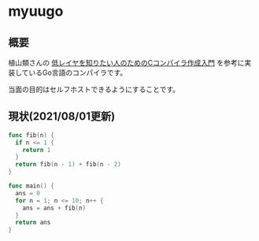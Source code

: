 # myuugo

## 概要
植山類さんの [低レイヤを知りたい人のためのCコンパイラ作成入門](https://www.sigbus.info/compilerbook) を参考に実装しているGo言語のコンパイラです。

当面の目的はセルフホストできるようにすることです。

## 現状(2021/08/01更新)
```go
func fib(n) {
  if n <= 1 {
    return 1
  }
  return fib(n - 1) + fib(n - 2)
}

func main() {
  ans = 0
  for n = 1; n <= 10; n++ {
    ans = ans + fib(n)
  }
  return ans
}
```